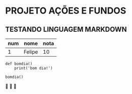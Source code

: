 # PROJETO AÇÕES E FUNDOS
## **TESTANDO LINGUAGEM MARKDOWN**
num|nome|nota
---|---|---
1|Felipe|10
```
def bomdia()
    print('bom dia!')
    
bomdia()
```
:call_me_hand: :call_me_hand: :call_me_hand:
